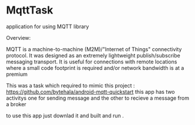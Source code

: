 # MqttTask
application for using MQTT library 

Overview:

MQTT is a machine-to-machine (M2M)/"Internet of Things" connectivity protocol. It was designed as an extremely lightweight 
publish/subscribe messaging transport. It is useful for connections with remote locations where a small code footprint is 
required and/or network bandwidth is at a premium

This was a task 
which required to mimic this project : https://github.com/bytehala/android-mqtt-quickstart
this app has two activitys one for  sending message and the other to recieve a message from a broker 


to use this app just downlad it and built and run .

